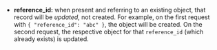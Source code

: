 * **reference_id:**
when present and referring to an existing object, that record will be _updated_,
not created. For example, on the first request with `{ "reference_id": "abc" }`,
the object will be created. On the second request, the respective object
for that `reference_id` (which already exists) is updated.
